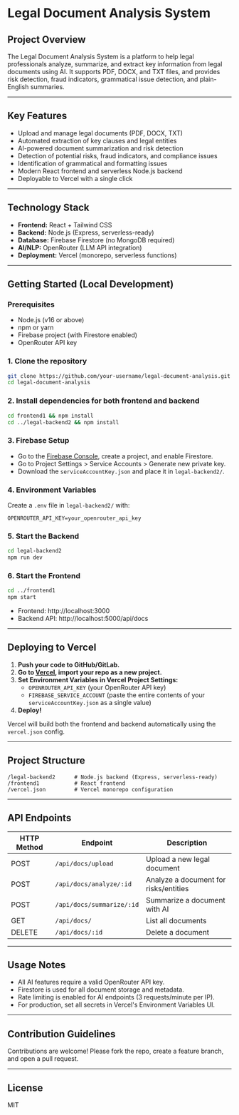 # Legal Document Analysis System

## Project Overview

The Legal Document Analysis System is a platform to help legal professionals analyze, summarize, and extract key information from legal documents using AI. It supports PDF, DOCX, and TXT files, and provides risk detection, fraud indicators, grammatical issue detection, and plain-English summaries.

---

## Key Features

- Upload and manage legal documents (PDF, DOCX, TXT)
- Automated extraction of key clauses and legal entities
- AI-powered document summarization and risk detection
- Detection of potential risks, fraud indicators, and compliance issues
- Identification of grammatical and formatting issues
- Modern React frontend and serverless Node.js backend
- Deployable to Vercel with a single click

---

## Technology Stack

- **Frontend:** React + Tailwind CSS
- **Backend:** Node.js (Express, serverless-ready)
- **Database:** Firebase Firestore (no MongoDB required)
- **AI/NLP:** OpenRouter (LLM API integration)
- **Deployment:** Vercel (monorepo, serverless functions)

---

## Getting Started (Local Development)

### Prerequisites
- Node.js (v16 or above)
- npm or yarn
- Firebase project (with Firestore enabled)
- OpenRouter API key

### 1. Clone the repository
```bash
git clone https://github.com/your-username/legal-document-analysis.git
cd legal-document-analysis
```

### 2. Install dependencies for both frontend and backend
```bash
cd frontend1 && npm install
cd ../legal-backend2 && npm install
```

### 3. Firebase Setup
- Go to the [Firebase Console](https://console.firebase.google.com/), create a project, and enable Firestore.
- Go to Project Settings > Service Accounts > Generate new private key.
- Download the `serviceAccountKey.json` and place it in `legal-backend2/`.

### 4. Environment Variables
Create a `.env` file in `legal-backend2/` with:
```
OPENROUTER_API_KEY=your_openrouter_api_key
```

### 5. Start the Backend
```bash
cd legal-backend2
npm run dev
```

### 6. Start the Frontend
```bash
cd ../frontend1
npm start
```

- Frontend: http://localhost:3000
- Backend API: http://localhost:5000/api/docs

---

## Deploying to Vercel

1. **Push your code to GitHub/GitLab.**
2. **Go to [Vercel](https://vercel.com/), import your repo as a new project.**
3. **Set Environment Variables in Vercel Project Settings:**
   - `OPENROUTER_API_KEY` (your OpenRouter API key)
   - `FIREBASE_SERVICE_ACCOUNT` (paste the entire contents of your `serviceAccountKey.json` as a single value)
4. **Deploy!**

Vercel will build both the frontend and backend automatically using the `vercel.json` config.

---

## Project Structure

```
/legal-backend2      # Node.js backend (Express, serverless-ready)
/frontend1           # React frontend
/vercel.json         # Vercel monorepo configuration
```

---

## API Endpoints

| HTTP Method | Endpoint                      | Description                                 |
| ----------- | ----------------------------- | ------------------------------------------- |
| POST        | `/api/docs/upload`            | Upload a new legal document                 |
| POST        | `/api/docs/analyze/:id`       | Analyze a document for risks/entities       |
| POST        | `/api/docs/summarize/:id`     | Summarize a document with AI                |
| GET         | `/api/docs/`                  | List all documents                          |
| DELETE      | `/api/docs/:id`               | Delete a document                           |

---

## Usage Notes
- All AI features require a valid OpenRouter API key.
- Firestore is used for all document storage and metadata.
- Rate limiting is enabled for AI endpoints (3 requests/minute per IP).
- For production, set all secrets in Vercel's Environment Variables UI.

---

## Contribution Guidelines

Contributions are welcome! Please fork the repo, create a feature branch, and open a pull request.

---

## License
MIT
